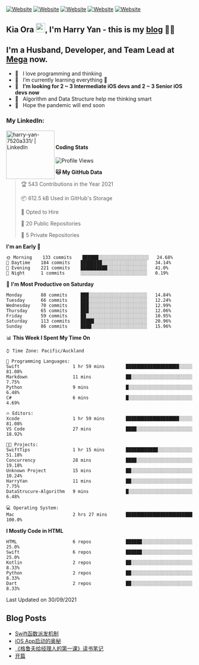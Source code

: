[![Website](https://img.shields.io/badge/Swift-FA7343?style=for-the-badge&logo=swift&logoColor=white)](https://swift.org/blog/)
[![Website](https://img.shields.io/badge/Dart-0175C2?style=for-the-badge&logo=dart&logoColor=white)](https://dart.dev/tools/sdk)
[![Website](https://img.shields.io/badge/Kotlin-0095D5?&style=for-the-badge&logo=kotlin&logoColor=white)](https://developer.android.com/kotlin?gclid=CjwKCAjw1JeJBhB9EiwAV612yyBJK6NE-Iltekll2TQW2PnS4ijhe8gDua3nAh7o--FWFoWabiKBwxoCyfEQAvD_BwE&gclsrc=aw.ds)
[![Website](https://img.shields.io/badge/C%23-239120?style=for-the-badge&logo=c-sharp&logoColor=white)](https://docs.microsoft.com/en-us/dotnet/csharp/)
[![Website](https://img.shields.io/badge/Python-14354C?style=for-the-badge&logo=python&logoColor=white)](https://www.python.org/)

## Kia Ora <a href="https://harryyan.github.io"><img src="https://media.giphy.com/media/hvRJCLFzcasrR4ia7z/giphy.gif" width="25px"></a>,  I'm Harry Yan - this is my [blog] 👨‍💻

## I'm a Husband, Developer, and Team Lead at [Mega](https://mega.io/) now.

- 🔭 &nbsp; I love programming and thinking
- 🌱 &nbsp; I’m currently learning everything 🤣
- 👯 &nbsp; **I’m looking for 2 ~ 3 Intermediate iOS devs and 2 ~ 3 Senior iOS devs now**
- 👻 &nbsp; Algorithm and Data Structure help me thinking smart
- 👺 &nbsp; Hope the pandemic will end soon


### My LinkedIn:
[<img align="left" alt="harry-yan-7520a331/ | LinkedIn" width="130" src="https://img.shields.io/badge/LinkedIn-0077B5?style=for-the-badge&logo=linkedin&logoColor=white" />][linkedin]

<br />

#### Coding Stats

<!--START_SECTION:waka-->
![Profile Views](http://img.shields.io/badge/Profile%20Views-7-blue)

**🐱 My GitHub Data** 

> 🏆 543 Contributions in the Year 2021
 > 
> 📦 612.5 kB Used in GitHub's Storage 
 > 
> 💼 Opted to Hire
 > 
> 📜 20 Public Repositories 
 > 
> 🔑 5 Private Repositories  
 > 
**I'm an Early 🐤** 

```text
🌞 Morning    133 commits    ██████░░░░░░░░░░░░░░░░░░░   24.68% 
🌆 Daytime    184 commits    ████████░░░░░░░░░░░░░░░░░   34.14% 
🌃 Evening    221 commits    ██████████░░░░░░░░░░░░░░░   41.0% 
🌙 Night      1 commits      ░░░░░░░░░░░░░░░░░░░░░░░░░   0.19%

```
📅 **I'm Most Productive on Saturday** 

```text
Monday       80 commits     ███░░░░░░░░░░░░░░░░░░░░░░   14.84% 
Tuesday      66 commits     ███░░░░░░░░░░░░░░░░░░░░░░   12.24% 
Wednesday    70 commits     ███░░░░░░░░░░░░░░░░░░░░░░   12.99% 
Thursday     65 commits     ███░░░░░░░░░░░░░░░░░░░░░░   12.06% 
Friday       59 commits     ██░░░░░░░░░░░░░░░░░░░░░░░   10.95% 
Saturday     113 commits    █████░░░░░░░░░░░░░░░░░░░░   20.96% 
Sunday       86 commits     ████░░░░░░░░░░░░░░░░░░░░░   15.96%

```


📊 **This Week I Spent My Time On** 

```text
⌚︎ Time Zone: Pacific/Auckland

💬 Programming Languages: 
Swift                    1 hr 59 mins        ████████████████████░░░░░   81.08% 
Markdown                 11 mins             ██░░░░░░░░░░░░░░░░░░░░░░░   7.75% 
Python                   9 mins              █░░░░░░░░░░░░░░░░░░░░░░░░   6.48% 
C#                       6 mins              █░░░░░░░░░░░░░░░░░░░░░░░░   4.69%

🔥 Editors: 
Xcode                    1 hr 59 mins        ████████████████████░░░░░   81.08% 
VS Code                  27 mins             ████░░░░░░░░░░░░░░░░░░░░░   18.92%

🐱‍💻 Projects: 
SwiftTips                1 hr 15 mins        ████████████░░░░░░░░░░░░░   51.18% 
Concurrency              28 mins             ████░░░░░░░░░░░░░░░░░░░░░   19.18% 
Unknown Project          15 mins             ██░░░░░░░░░░░░░░░░░░░░░░░   10.24% 
HarryYan                 11 mins             ██░░░░░░░░░░░░░░░░░░░░░░░   7.75% 
DataStrucure-Algorithm   9 mins              █░░░░░░░░░░░░░░░░░░░░░░░░   6.48%

💻 Operating System: 
Mac                      2 hrs 27 mins       █████████████████████████   100.0%

```

**I Mostly Code in HTML** 

```text
HTML                     6 repos             ██████░░░░░░░░░░░░░░░░░░░   25.0% 
Swift                    6 repos             ██████░░░░░░░░░░░░░░░░░░░   25.0% 
Kotlin                   2 repos             ██░░░░░░░░░░░░░░░░░░░░░░░   8.33% 
Python                   2 repos             ██░░░░░░░░░░░░░░░░░░░░░░░   8.33% 
Dart                     2 repos             ██░░░░░░░░░░░░░░░░░░░░░░░   8.33%

```



 Last Updated on 30/09/2021
<!--END_SECTION:waka-->

## Blog Posts

<!-- BLOG-POST-LIST:START -->
- [Swift函数派发机制](https://harryyan.github.io/2021/08/27/Swift%E5%87%BD%E6%95%B0%E6%B4%BE%E5%8F%91%E6%9C%BA%E5%88%B6/)
- [iOS App启动的奥秘](https://harryyan.github.io/2021/04/20/iOS%20App%E5%90%AF%E5%8A%A8%E7%9A%84%E5%A5%A5%E7%A7%98/)
- [《格鲁夫给经理人的第一课》读书笔记](https://harryyan.github.io/2020/07/23/%E6%A0%BC%E9%B2%81%E5%A4%AB%E7%BB%99%E7%BB%8F%E7%90%86%E4%BA%BA%E7%9A%84%E7%AC%AC%E4%B8%80%E8%AF%BE%E8%AF%BB%E4%B9%A6%E7%AC%94%E8%AE%B0/)
- [开篇](https://harryyan.github.io/2019/04/19/%E5%BC%80%E7%AF%87%E5%AF%84%E8%AF%AD/)
<!-- BLOG-POST-LIST:END -->

[blog]: https://harryyan.github.io/
[linkedin]: https://linkedin.com/in/harry-yan-7520a331
